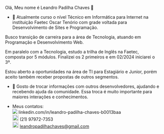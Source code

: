 Olá, Meu nome é Leandro Padilha Chaves 👋

- 🔭 Atualmente curso o nível Técnico em Informática para Internet na instituição Faetec Oscar Tenório com grade voltada para Desenvolvimento de Sites e Programação.

Busco transição de carreira para a área de Tecnologia, atuando em Programação e Desenvolvimento Web. 

Em paralelo com a Tecnologia, estudo a trilha de Inglês na Faetec, composta por 5 módulos. Finalizei os 2 primeiros e em 02/2024 iniciarei o 3º.

Estou aberto a oportunidades  na área de TI para Estagiário e Junior, porém aceito também receber propostas de outros segmentos.
  
- 👯 Gosto de trocar informações com outros desenvolvedores, ajudando e recebendo ajuda da comunidade. Essa troca é muito importante para maiores interações e conhecimentos.

- Meus contatos: <br>
  <img src="https://github.com/LeandroPChaves/leandropchaves/assets/92859551/dbd3e942-45c7-4070-a1b7-de1af7630e76">  linkedin.com/in/leandro-padilha-chaves-b0013baa <br>
  <img src="https://img.icons8.com/?size=48&id=ufkkYBXJSuPy&format=png" style = height:20px> (21) 97972-7353 <br>
  <img src="https://icon-icons.com/icons2/1826/PNG/512/4202011emailgmaillogomailsocialsocialmedia-115677_115624.png" style = height:20px> leandropadilhachaves@gmail.com






<!--
- 🌱 Atualmente estou priorizando os estudos das ferramentas HTML, CSS e Java Script, para desenvolvimento Web Front-End, porém também tenho o desejo de aprender Back-End me tornado Full-Stack.
- 🤔 I’m looking for help with ...
- 💬 Ask me about ...
- 📫 How to reach me: ...
- 😄 Pronouns: ...
- ⚡ Fun fact: ...
-->
